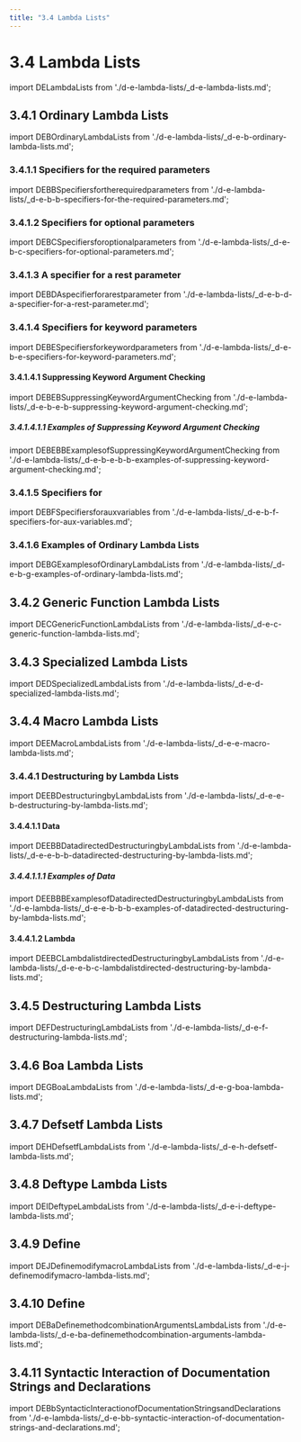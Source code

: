 ```yaml
---
title: "3.4 Lambda Lists"
---
```


# 3.4 Lambda Lists

import DELambdaLists from './d-e-lambda-lists/_d-e-lambda-lists.md';

<DELambdaLists />

## 3.4.1 Ordinary Lambda Lists

import DEBOrdinaryLambdaLists from './d-e-lambda-lists/_d-e-b-ordinary-lambda-lists.md';

<DEBOrdinaryLambdaLists />

### 3.4.1.1 Specifiers for the required parameters

import DEBBSpecifiersfortherequiredparameters from './d-e-lambda-lists/_d-e-b-b-specifiers-for-the-required-parameters.md';

<DEBBSpecifiersfortherequiredparameters />

### 3.4.1.2 Specifiers for optional parameters

import DEBCSpecifiersforoptionalparameters from './d-e-lambda-lists/_d-e-b-c-specifiers-for-optional-parameters.md';

<DEBCSpecifiersforoptionalparameters />

### 3.4.1.3 A specifier for a rest parameter

import DEBDAspecifierforarestparameter from './d-e-lambda-lists/_d-e-b-d-a-specifier-for-a-rest-parameter.md';

<DEBDAspecifierforarestparameter />

### 3.4.1.4 Specifiers for keyword parameters

import DEBESpecifiersforkeywordparameters from './d-e-lambda-lists/_d-e-b-e-specifiers-for-keyword-parameters.md';

<DEBESpecifiersforkeywordparameters />

#### 3.4.1.4.1 Suppressing Keyword Argument Checking

import DEBEBSuppressingKeywordArgumentChecking from './d-e-lambda-lists/_d-e-b-e-b-suppressing-keyword-argument-checking.md';

<DEBEBSuppressingKeywordArgumentChecking />

##### 3.4.1.4.1.1 Examples of Suppressing Keyword Argument Checking

import DEBEBBExamplesofSuppressingKeywordArgumentChecking from './d-e-lambda-lists/_d-e-b-e-b-b-examples-of-suppressing-keyword-argument-checking.md';

<DEBEBBExamplesofSuppressingKeywordArgumentChecking />

### 3.4.1.5 Specifiers for 

import DEBFSpecifiersforauxvariables from './d-e-lambda-lists/_d-e-b-f-specifiers-for-aux-variables.md';

<DEBFSpecifiersforauxvariables />

### 3.4.1.6 Examples of Ordinary Lambda Lists

import DEBGExamplesofOrdinaryLambdaLists from './d-e-lambda-lists/_d-e-b-g-examples-of-ordinary-lambda-lists.md';

<DEBGExamplesofOrdinaryLambdaLists />

## 3.4.2 Generic Function Lambda Lists

import DECGenericFunctionLambdaLists from './d-e-lambda-lists/_d-e-c-generic-function-lambda-lists.md';

<DECGenericFunctionLambdaLists />

## 3.4.3 Specialized Lambda Lists

import DEDSpecializedLambdaLists from './d-e-lambda-lists/_d-e-d-specialized-lambda-lists.md';

<DEDSpecializedLambdaLists />

## 3.4.4 Macro Lambda Lists

import DEEMacroLambdaLists from './d-e-lambda-lists/_d-e-e-macro-lambda-lists.md';

<DEEMacroLambdaLists />

### 3.4.4.1 Destructuring by Lambda Lists

import DEEBDestructuringbyLambdaLists from './d-e-lambda-lists/_d-e-e-b-destructuring-by-lambda-lists.md';

<DEEBDestructuringbyLambdaLists />

#### 3.4.4.1.1 Data

import DEEBBDatadirectedDestructuringbyLambdaLists from './d-e-lambda-lists/_d-e-e-b-b-datadirected-destructuring-by-lambda-lists.md';

<DEEBBDatadirectedDestructuringbyLambdaLists />

##### 3.4.4.1.1.1 Examples of Data

import DEEBBBExamplesofDatadirectedDestructuringbyLambdaLists from './d-e-lambda-lists/_d-e-e-b-b-b-examples-of-datadirected-destructuring-by-lambda-lists.md';

<DEEBBBExamplesofDatadirectedDestructuringbyLambdaLists />

#### 3.4.4.1.2 Lambda

import DEEBCLambdalistdirectedDestructuringbyLambdaLists from './d-e-lambda-lists/_d-e-e-b-c-lambdalistdirected-destructuring-by-lambda-lists.md';

<DEEBCLambdalistdirectedDestructuringbyLambdaLists />

## 3.4.5 Destructuring Lambda Lists

import DEFDestructuringLambdaLists from './d-e-lambda-lists/_d-e-f-destructuring-lambda-lists.md';

<DEFDestructuringLambdaLists />

## 3.4.6 Boa Lambda Lists

import DEGBoaLambdaLists from './d-e-lambda-lists/_d-e-g-boa-lambda-lists.md';

<DEGBoaLambdaLists />

## 3.4.7 Defsetf Lambda Lists

import DEHDefsetfLambdaLists from './d-e-lambda-lists/_d-e-h-defsetf-lambda-lists.md';

<DEHDefsetfLambdaLists />

## 3.4.8 Deftype Lambda Lists

import DEIDeftypeLambdaLists from './d-e-lambda-lists/_d-e-i-deftype-lambda-lists.md';

<DEIDeftypeLambdaLists />

## 3.4.9 Define

import DEJDefinemodifymacroLambdaLists from './d-e-lambda-lists/_d-e-j-definemodifymacro-lambda-lists.md';

<DEJDefinemodifymacroLambdaLists />

## 3.4.10 Define

import DEBaDefinemethodcombinationArgumentsLambdaLists from './d-e-lambda-lists/_d-e-ba-definemethodcombination-arguments-lambda-lists.md';

<DEBaDefinemethodcombinationArgumentsLambdaLists />

## 3.4.11 Syntactic Interaction of Documentation Strings and Declarations

import DEBbSyntacticInteractionofDocumentationStringsandDeclarations from './d-e-lambda-lists/_d-e-bb-syntactic-interaction-of-documentation-strings-and-declarations.md';

<DEBbSyntacticInteractionofDocumentationStringsandDeclarations />

